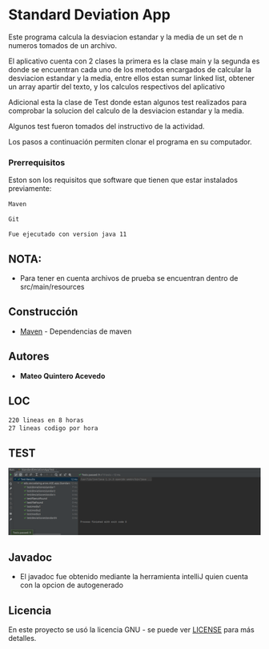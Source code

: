 # Standard Deviation App

Este programa calcula la desviacion estandar y la media de un set de n numeros tomados de un archivo.

El aplicativo cuenta con 2 clases la primera es la clase main y la segunda es donde se encuentran cada uno de los metodos encargados de calcular la desviacion estandar y la media, entre ellos estan sumar linked list, obtener un array apartir del texto, y los calculos respectivos del aplicativo

Adicional esta la clase de Test donde estan algunos test realizados para comprobar la solucion del calculo de la desviacion estandar y la media.

Algunos test fueron tomados del instructivo de la actividad.


Los pasos a continuación permiten clonar el programa en su computador.

### Prerrequisitos

Eston son los requisitos que software que tienen que estar instalados previamente:

```
Maven
```
```
Git
```
```
Fue ejecutado con version java 11
```

## NOTA:
* Para tener en cuenta archivos de prueba se encuentran dentro de src/main/resources

## Construcción 
* [Maven](https://maven.apache.org/) - Dependencias de maven

## Autores

* **Mateo Quintero Acevedo** 

## LOC

	220 lineas en 8 horas
	27 lineas codigo por hora

## TEST
  ![](./src/main/images/testimage.png)


## Javadoc

* El javadoc fue obtenido mediante la herramienta intelliJ quien cuenta con la opcion de autogenerado
	
## Licencia

En este proyecto se usó la licencia GNU - se puede ver [LICENSE](LICENSE) para más detalles.


